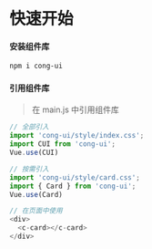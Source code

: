 # 快速开始

#### 安装组件库

```bash
npm i cong-ui
```

#### 引用组件库
> 在 main.js 中引用组件库

```javascript
// 全部引入
import 'cong-ui/style/index.css';
import CUI from 'cong-ui';
Vue.use(CUI)

// 按需引入
import 'cong-ui/style/card.css';
import { Card } from 'cong-ui';
Vue.use(Card)

// 在页面中使用
<div>
  <c-card></c-card>
</div>
```